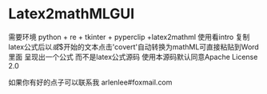 # Latex2mathMLGUI
需要环境 python + re + tkinter + pyperclip +latex2mathml
使用看intro
复制latex公式后以$或$$开始的文本点击'covert'自动转换为mathML可直接粘贴到Word里面
呈现出一个公式 而不是latex公式源码
使用本源码默认同意Apache License 2.0 


如果你有好的点子可以联系我
arlenlee#foxmail.com
